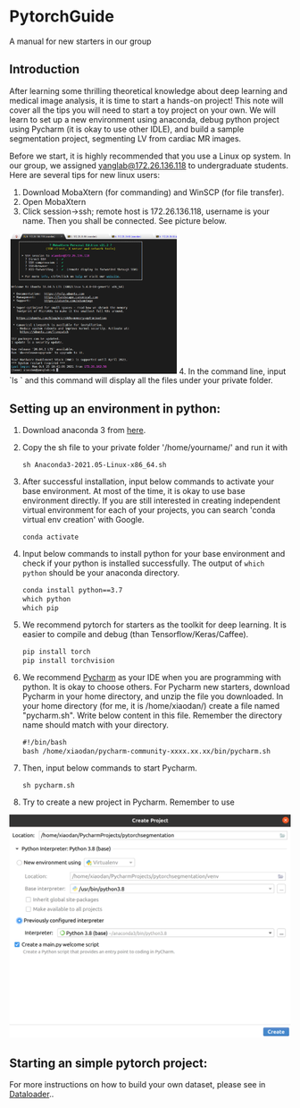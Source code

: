 # PytorchGuide
A manual for new starters in our group



## Introduction

After learning some thrilling theoretical knowledge about deep learning and medical image analysis, it is time to start a hands-on project! This note will cover all the tips you will need to start a toy project on your own. We will learn to set up a new environment using anaconda, debug python project using Pycharm (it is okay to use other IDLE), and build a sample segmentation project, segmenting LV from cardiac MR images. 

Before we start, it is highly recommended that you use a Linux op system. In our group, we assigned yanglab@172.26.136.118 to undergraduate students. Here are several tips for new linux users: 

1. Download MobaXtern (for commanding) and WinSCP (for file transfer). 
2. Open MobaXtern 
3. Click session->ssh; remote host is  172.26.136.118, username is your name. Then you shall be connected. See picture below.
<img src="images/moba.png" width="300px">
4. In the command line, input `ls ` and this command will display all the files under your private folder. 






## Setting up an environment in python: 

1. Download anaconda 3 from [here](https://www.anaconda.com/).  

2. Copy the sh file to your private folder '/home/yourname/' and run it with 

   ```
   sh Anaconda3-2021.05-Linux-x86_64.sh 
   ```

3. After successful installation, input below commands to activate your base environment. At most of the time, it is okay to use base environment directly. If you are still interested in creating independent virtual environment for each of your projects, you can search 'conda virtual env creation' with Google.  

   ```
   conda activate 
   ```

4. Input  below commands to install python for your base environment and check if your python is installed successfully. The output of `which python` should be your anaconda directory.

   ```
   conda install python==3.7 
   which python 
   which pip 
   ```

5. We recommend pytorch for starters as the toolkit for deep learning. It is easier to compile and debug (than Tensorflow/Keras/Caffee).  

   ```
   pip install torch 
   pip install torchvision 
   ```

6. We recommend [Pycharm](https://www.jetbrains.com/pycharm/) as your IDE when you are programming with python. It is okay to choose others. For Pycharm new starters, download Pycharm in your home directory, and unzip the file you downloaded. In your home directory (for me, it is /home/xiaodan/) create a file named "pycharm.sh". Write below content in this file. Remember the directory name should match with your directory. 

   ```
   #!/bin/bash
   bash /home/xiaodan/pycharm-community-xxxx.xx.xx/bin/pycharm.sh
   ```

7. Then, input below commands to start Pycharm.

   ```
   sh pycharm.sh
   ```

8. Try to create a new project in Pycharm. Remember to use 

<img src="images/createproject.png" width="700px">

## Starting an simple pytorch project: 

For more instructions on how to build your own dataset, please see in [Dataloader](Dataloader.md)..
